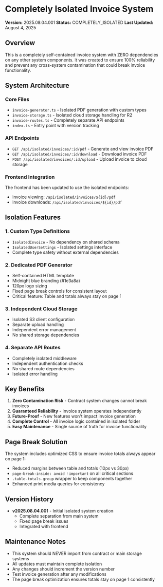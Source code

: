 # Completely Isolated Invoice System

**Version:** 2025.08.04.001
**Status:** COMPLETELY_ISOLATED
**Last Updated:** August 4, 2025

## Overview

This is a completely self-contained invoice system with ZERO dependencies on any other system components. It was created to ensure 100% reliability and prevent any cross-system contamination that could break invoice functionality.

## System Architecture

### Core Files
- `invoice-generator.ts` - Isolated PDF generation with custom types
- `invoice-storage.ts` - Isolated cloud storage handling for R2
- `invoice-routes.ts` - Completely separate API endpoints
- `index.ts` - Entry point with version tracking

### API Endpoints
- `GET /api/isolated/invoices/:id/pdf` - Generate and view invoice PDF
- `GET /api/isolated/invoices/:id/download` - Download invoice PDF  
- `POST /api/isolated/invoices/:id/upload` - Upload invoice to cloud storage

### Frontend Integration
The frontend has been updated to use the isolated endpoints:
- Invoice viewing: `/api/isolated/invoices/${id}/pdf`
- Invoice downloads: `/api/isolated/invoices/${id}/pdf`

## Isolation Features

### 1. Custom Type Definitions
- `IsolatedInvoice` - No dependency on shared schema
- `IsolatedUserSettings` - Isolated settings interface
- Complete type safety without external dependencies

### 2. Dedicated PDF Generator
- Self-contained HTML template
- Midnight blue branding (#1e3a8a)
- 120px logo sizing
- Fixed page break controls for consistent layout
- Critical feature: Table and totals always stay on page 1

### 3. Independent Cloud Storage
- Isolated S3 client configuration
- Separate upload handling
- Independent error management
- No shared storage dependencies

### 4. Separate API Routes
- Completely isolated middleware
- Independent authentication checks
- No shared route dependencies
- Isolated error handling

## Key Benefits

1. **Zero Contamination Risk** - Contract system changes cannot break invoices
2. **Guaranteed Reliability** - Invoice system operates independently
3. **Future-Proof** - New features won't impact invoice generation
4. **Complete Control** - All invoice logic contained in isolated folder
5. **Easy Maintenance** - Single source of truth for invoice functionality

## Page Break Solution

The system includes optimized CSS to ensure invoice totals always appear on page 1:
- Reduced margins between table and totals (10px vs 30px)
- `page-break-inside: avoid !important` on all critical sections
- `.table-totals-group` wrapper to keep components together
- Enhanced print media queries for consistency

## Version History

- **v2025.08.04.001** - Initial isolated system creation
  - Complete separation from main system
  - Fixed page break issues
  - Integrated with frontend

## Maintenance Notes

- This system should NEVER import from contract or main storage systems
- All updates must maintain complete isolation
- Any changes should increment the version number
- Test invoice generation after any modifications
- The page break optimization ensures totals stay on page 1 consistently